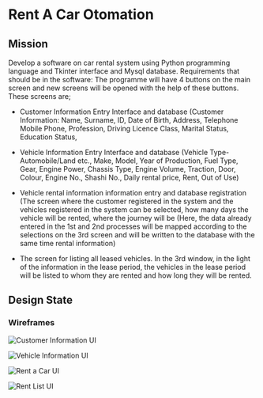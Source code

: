 # Rent A Car Otomation 

## Mission
Develop a software on car rental system using Python programming language and Tkinter interface and Mysql database. Requirements that should be in the software: The programme will have 4 buttons on the main screen and new screens will be opened with the help of these buttons. These screens are;

- Customer Information Entry Interface and database (Customer Information: Name, Surname, ID, Date of Birth, Address, Telephone Mobile Phone, Profession, Driving Licence Class, Marital Status, Education Status, 

- Vehicle Information Entry Interface and database (Vehicle Type-Automobile/Land etc., Make, Model, Year of Production, Fuel Type, Gear, Engine Power, Chassis Type, Engine Volume, Traction, Door, Colour, Engine No., Shashi No., Daily rental price, Rent, Out of Use)

- Vehicle rental information information entry and database registration (The screen where the customer registered in the system and the vehicles registered in the system can be selected, how many days the vehicle will be rented, where the journey will be (Here, the data already entered in the 1st and 2nd processes will be mapped according to the selections on the 3rd screen and will be written to the database with the same time rental information) 

- The screen for listing all leased vehicles. In the 3rd window, in the light of the information in the lease period, the vehicles in the lease period will be listed to whom they are rented and how long they will be rented.

## Design State

### Wireframes
![Customer Information UI](https://github.com/sonatipek/rent_a_car_otomation_python-tkinter/blob/main/wireframes/M%C3%BC%C5%9Fteri%20Bilgileri.png "Customer Information UI")

![Vehicle Information UI](https://github.com/sonatipek/rent_a_car_otomation_python-tkinter/blob/main/wireframes/Ara%C3%A7%20Bilgileri.png "Vehicle Information UI")

![Rent a Car UI](https://github.com/sonatipek/rent_a_car_otomation_python-tkinter/blob/main/wireframes/Ara%C3%A7%20Kiralama.png "Rent A Car UI")

![Rent List UI](https://github.com/sonatipek/rent_a_car_otomation_python-tkinter/blob/main/wireframes/Kiralama%20Listesi.png "Rent List UI")


